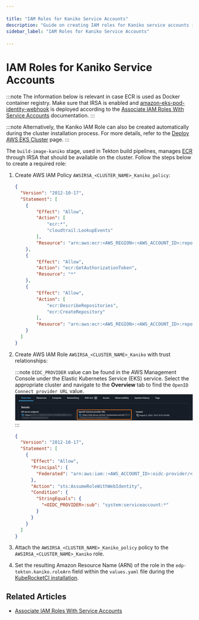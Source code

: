```yaml
---

title: "IAM Roles for Kaniko Service Accounts"
description: "Guide on creating IAM roles for Kaniko service accounts in AWS EKS, including policy creation and role association to enable ECR integration in Tekton pipelines."
sidebar_label: "IAM Roles for Kaniko Service Accounts"

---
```

<!-- markdownlint-disable MD025 -->

# IAM Roles for Kaniko Service Accounts

<head>
  <link rel="canonical" href="https://docs.kuberocketci.io/docs/operator-guide/infrastructure-providers/aws/kaniko-irsa/" />
</head>

:::note
  The information below is relevant in case ECR is used as Docker container registry.
  Make sure that IRSA is enabled and [amazon-eks-pod-identity-webhook](https://github.com/aws/amazon-eks-pod-identity-webhook/tree/master) is deployed according to the [Associate IAM Roles With Service Accounts](enable-irsa.md) documentation.
:::

:::note
Alternatively, the Kaniko IAM Role can also be created automatically during the cluster installation process.
For more details, refer to the [Deploy AWS EKS Cluster](../../deploy-aws-eks.md) page.
:::

The `build-image-kaniko` stage, used in Tekton build pipelines, manages [ECR](https://aws.amazon.com/ecr/) through IRSA that should be available on the cluster. Follow the steps below to create a required role:

1. Create AWS IAM Policy `AWSIRSA_<CLUSTER_NAME>_Kaniko_policy`:

    ```json
    {
      "Version": "2012-10-17",
      "Statement": [
        {
            "Effect": "Allow",
            "Action": [
                "ecr:*",
                "cloudtrail:LookupEvents"
            ],
            "Resource": "arn:aws:ecr:<AWS_REGION>:<AWS_ACCOUNT_ID>:repository/*"
        },
        {
            "Effect": "Allow",
            "Action": "ecr:GetAuthorizationToken",
            "Resource": "*"
        },
        {
            "Effect": "Allow",
            "Action": [
                "ecr:DescribeRepositories",
                "ecr:CreateRepository"
            ],
            "Resource": "arn:aws:ecr:<AWS_REGION>:<AWS_ACCOUNT_ID>:repository/*"
        }
      ]
    }
    ```

2. Create AWS IAM Role `AWSIRSA_<CLUSTER_NAME>_Kaniko` with trust relationships:

    :::note
    `OIDC_PROVIDER` value can be found in the AWS Management Console under the Elastic Kubernetes Service (EKS) service. Select the appropriate cluster and navigate to the **Overview** tab to find the `OpenID Connect provider URL` value.
    ![OIDC_PROVIDER](../../../assets/operator-guide/oidc-provider.png)
    :::

    ```json
    {
      "Version": "2012-10-17",
      "Statement": [
        {
          "Effect": "Allow",
          "Principal": {
            "Federated": "arn:aws:iam::<AWS_ACCOUNT_ID>:oidc-provider/<OIDC_PROVIDER>"
          },
          "Action": "sts:AssumeRoleWithWebIdentity",
          "Condition": {
            "StringEquals": {
              "<OIDC_PROVIDER>:sub": "system:serviceaccount:*"
            }
          }
        }
      ]
    }
    ```

3. Attach the `AWSIRSA_<CLUSTER_NAME>_Kaniko_policy` policy to the `AWSIRSA_<CLUSTER_NAME>_Kaniko` role.

4. Set the resulting Amazon Resource Name (ARN) of the role in the `edp-tekton.kaniko.roleArn` field within the `values.yaml` file during the [KubeRocketCI installation](../../install-kuberocketci.md).

## Related Articles

* [Associate IAM Roles With Service Accounts](enable-irsa.md)
